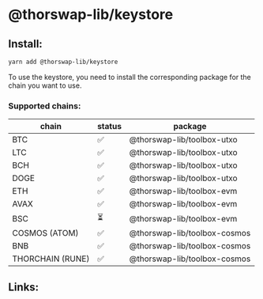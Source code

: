 # @thorswap-lib/keystore

## Install:

```bash
yarn add @thorswap-lib/keystore
```

To use the keystore, you need to install the corresponding package for the chain you want to use.

### Supported chains:

| chain            | status | package                      |
| ---------------- | ------ | ---------------------------- |
| BTC              | ✅     | @thorswap-lib/toolbox-utxo   |
| LTC              | ✅     | @thorswap-lib/toolbox-utxo   |
| BCH              | ✅     | @thorswap-lib/toolbox-utxo   |
| DOGE             | ✅     | @thorswap-lib/toolbox-utxo   |
| ETH              | ✅     | @thorswap-lib/toolbox-evm    |
| AVAX             | ✅     | @thorswap-lib/toolbox-evm    |
| BSC              | ⏳     | @thorswap-lib/toolbox-evm    |
| COSMOS (ATOM)    | ✅     | @thorswap-lib/toolbox-cosmos |
| BNB              | ✅     | @thorswap-lib/toolbox-cosmos |
| THORCHAIN (RUNE) | ✅     | @thorswap-lib/toolbox-cosmos |

## Links:
